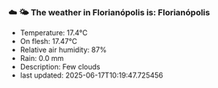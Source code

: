 ### ☁️ 🌤️  The weather in Florianópolis is: Florianópolis

- Temperature: 17.4°C
- On flesh: 17.47°C
- Relative air humidity: 87%
- Rain: 0.0 mm
- Description: Few clouds
- last updated: 2025-06-17T10:19:47.725456
